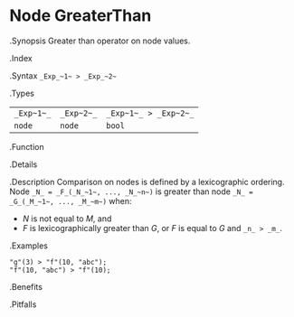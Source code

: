 # Node GreaterThan

.Synopsis
Greater than operator on node values.

.Index
>

.Syntax
`_Exp_~1~ > _Exp_~2~`

.Types


|            |             |                        |
| --- | --- | --- |
| `_Exp~1~_` |  `_Exp~2~_` | `_Exp~1~_ > _Exp~2~_`  |
| `node`    |  `node`    | `bool`               |


.Function

.Details

.Description
Comparison on nodes is defined by a lexicographic ordering. Node `_N_ = _F_(_N_~1~, ..., _N_~n~)` is greater than node 
`_N_ = _G_(_M_~1~, ..., _M_~m~)` when:
*  _N_ is not equal to _M_, and
*  _F_ is lexicographically greater than _G_, or _F_ is equal to _G_ and `_n_ > _m_`.

.Examples
```rascal-shell
"g"(3) > "f"(10, "abc");
"f"(10, "abc") > "f"(10);
```

.Benefits

.Pitfalls


